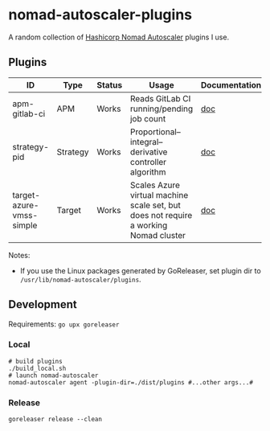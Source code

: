 # nomad-autoscaler-plugins

A random collection of [Hashicorp Nomad Autoscaler](https://github.com/hashicorp/nomad-autoscaler) plugins I use.

## Plugins

| ID                       | Type     | Status | Usage                                                                                | Documentation                          |
|--------------------------|----------|--------|--------------------------------------------------------------------------------------|----------------------------------------|
| apm-gitlab-ci            | APM      | Works  | Reads GitLab CI running/pending job count                                            | [doc](doc/apm-gitlab-ci.md)            |
| strategy-pid             | Strategy | Works  | Proportional–integral–derivative controller algorithm                                | [doc](doc/strategy-pid.md)             |
| target-azure-vmss-simple | Target   | Works  | Scales Azure virtual machine scale set, but does not require a working Nomad cluster | [doc](doc/target-azure-vmss-simple.md) |

Notes:
- If you use the Linux packages generated by GoReleaser, set plugin dir to `/usr/lib/nomad-autoscaler/plugins`.

## Development

Requirements: `go upx goreleaser`

### Local

```shell
# build plugins
./build_local.sh
# launch nomad-autoscaler
nomad-autoscaler agent -plugin-dir=./dist/plugins #...other args...#
```

### Release

```shell
goreleaser release --clean
```
